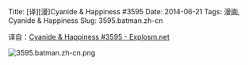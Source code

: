 Title: [译][漫]Cyanide & Happiness #3595
Date: 2014-06-21
Tags: 漫画, Cyanide & Happiness
Slug: 3595.batman.zh-cn

译自：[Cyanide & Happiness #3595 - Explosm.net](http://explosm.net/comics/3595/)


![3595.batman.zh-cn.png](/static/images/comics/3595.batman.zh-cn.png)

